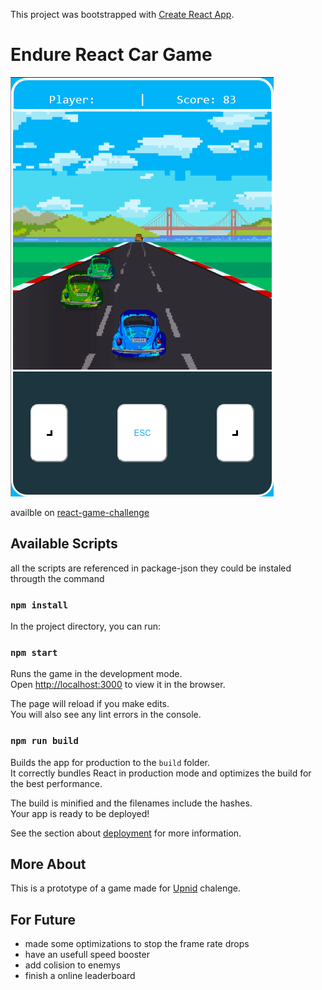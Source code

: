 This project was bootstrapped with [Create React App](https://github.com/facebook/create-react-app).

# Endure React Car Game

![game sample](game-sample.png)

availble on [react-game-challenge](https://react-game-challenge.herokuapp.com/)

## Available Scripts
all the scripts are referenced in package-json
they could be instaled througth the command

### `npm install`

In the project directory, you can run:

### `npm start`

Runs the game in the development mode.<br />
Open [http://localhost:3000](http://localhost:3000) to view it in the browser.

The page will reload if you make edits.<br />
You will also see any lint errors in the console.

### `npm run build`

Builds the app for production to the `build` folder.<br />
It correctly bundles React in production mode and optimizes the build for the best performance.

The build is minified and the filenames include the hashes.<br />
Your app is ready to be deployed!

See the section about [deployment](https://facebook.github.io/create-react-app/docs/deployment) for more information.


## More About

This is a prototype of a game made for [Upnid](https://www.googleadservices.com/pagead/aclk?sa=L&ai=DChcSEwi9u9eirI7mAhVW3IYKHbx2Az8YABAAGgJ2dQ&ohost=www.google.com&cid=CAESP-D25zVucd10z14BW3Qnz8vrwV1pMPQJR2btsLefJl67iK6ZDgPKrZ4NlYr_GVwt3wlwEhmI4fx6nB9tIxKz-Q&sig=AOD64_1wH3UrAnt2rA47sj1WFBEPA8QwLQ&q=&ved=2ahUKEwjTtMairI7mAhUyq1kKHWGVBC4Q0Qx6BAgNEAE&adurl=) chalenge.

## For Future

+ made some optimizations to stop the frame rate drops
+ have an usefull speed booster
+ add colision to enemys
+ finish a online leaderboard 